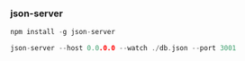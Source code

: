 ### json-server

```c
npm install -g json-server
```
```c
json-server --host 0.0.0.0 --watch ./db.json --port 3001
```